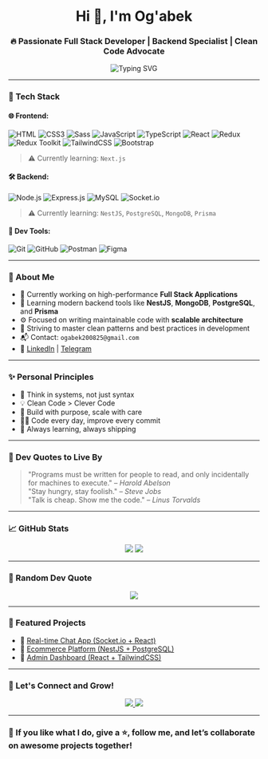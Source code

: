 <h1 align="center">Hi 👋, I'm Og'abek</h1>
<h3 align="center">🔥 Passionate Full Stack Developer | Backend Specialist | Clean Code Advocate</h3>

<p align="center">
  <img src="https://readme-typing-svg.herokuapp.com?font=Fira+Code&duration=3000&pause=1000&color=00F779&center=true&vCenter=true&width=600&lines=Hi%2C+I'm+Og'abek%2C+a+Full+Stack+Developer.;Passionate+about+Clean+Architecture+%26+Scalable+Backends.;Building+products+that+solve+real+world+problems.;Let%27s+collaborate+and+create+something+amazing!" alt="Typing SVG" />
</p>

---

### 🧠 Tech Stack

#### 🌐 Frontend:
![HTML](https://img.shields.io/badge/HTML5-E34F26?style=flat&logo=html5&logoColor=white)
![CSS3](https://img.shields.io/badge/CSS3-1572B6?style=flat&logo=css3)
![Sass](https://img.shields.io/badge/Sass-CC6699?style=flat&logo=sass)
![JavaScript](https://img.shields.io/badge/JavaScript-F7DF1E?style=flat&logo=javascript)
![TypeScript](https://img.shields.io/badge/TypeScript-3178C6?style=flat&logo=typescript)
![React](https://img.shields.io/badge/React-61DAFB?style=flat&logo=react)
![Redux](https://img.shields.io/badge/Redux-764ABC?style=flat&logo=redux)
![Redux Toolkit](https://img.shields.io/badge/Redux_Toolkit-593D88?style=flat&logo=redux)
![TailwindCSS](https://img.shields.io/badge/TailwindCSS-38B2AC?style=flat&logo=tailwind-css)
![Bootstrap](https://img.shields.io/badge/Bootstrap-7952B3?style=flat&logo=bootstrap)

> ⚠️ Currently learning: `Next.js`

#### 🛠 Backend:
![Node.js](https://img.shields.io/badge/Node.js-339933?style=flat&logo=node.js)
![Express.js](https://img.shields.io/badge/Express.js-000000?style=flat&logo=express)
![MySQL](https://img.shields.io/badge/MySQL-4479A1?style=flat&logo=mysql)
![Socket.io](https://img.shields.io/badge/Socket.io-010101?style=flat&logo=socket.io)

> ⚠️ Currently learning: `NestJS`, `PostgreSQL`, `MongoDB`, `Prisma`

#### 🔧 Dev Tools:
![Git](https://img.shields.io/badge/Git-F05032?style=flat&logo=git)
![GitHub](https://img.shields.io/badge/GitHub-181717?style=flat&logo=github)
![Postman](https://img.shields.io/badge/Postman-FF6C37?style=flat&logo=postman)
![Figma](https://img.shields.io/badge/Figma-F24E1E?style=flat&logo=figma)

---

### 👤 About Me

- 🔭 Currently working on high-performance **Full Stack Applications**
- 🌱 Learning modern backend tools like **NestJS**, **MongoDB**, **PostgreSQL**, and **Prisma**
- ⚙️ Focused on writing maintainable code with **scalable architecture**
- 🧠 Striving to master clean patterns and best practices in development
- 📬 Contact: `ogabek200825@gmail.com`
- 🔗 [LinkedIn](https://www.linkedin.com/in/og-abek-norqulov-187ba131b) | [Telegram](https://t.me/n_ogabek_s)

---

### ✨ Personal Principles

- 🧠 Think in systems, not just syntax
- 💡 Clean Code > Clever Code
- 🧱 Build with purpose, scale with care
- 👨‍💻 Code every day, improve every commit
- 🧭 Always learning, always shipping

---

### 💬 Dev Quotes to Live By

> "Programs must be written for people to read, and only incidentally for machines to execute." – *Harold Abelson*  
> "Stay hungry, stay foolish." – *Steve Jobs*  
> "Talk is cheap. Show me the code." – *Linus Torvalds*

---

### 📈 GitHub Stats

<p align="center">
  <img src="https://github-readme-stats.vercel.app/api?username=cyber-dev1&show_icons=true&theme=radical" />
  <img src="https://github-readme-stats.vercel.app/api/top-langs/?username=cyber-dev1&layout=compact&theme=radical" />
</p>

---

### 🧩 Random Dev Quote
<p align="center">
  <img src="https://quotes-github-readme.vercel.app/api?type=horizontal&theme=radical" />
</p>

---

### 📌 Featured Projects

- 🔗 [Real-time Chat App (Socket.io + React)](link)
- 🔗 [Ecommerce Platform (NestJS + PostgreSQL)](link)
- 🔗 [Admin Dashboard (React + TailwindCSS)](link)

---

### 🙌 Let's Connect and Grow!

<p align="center">
  <a href="https://www.linkedin.com/in/og-abek-norqulov-187ba131b">
    <img src="https://img.shields.io/badge/LinkedIn-blue?style=for-the-badge&logo=linkedin" />
  </a>
  <a href="https://t.me/n_ogabek_s">
    <img src="https://img.shields.io/badge/Telegram-2CA5E0?style=for-the-badge&logo=telegram&logoColor=white" />
  </a>
</p>

---

### 🌟 If you like what I do, **give a ⭐**, follow me, and let’s collaborate on awesome projects together!
